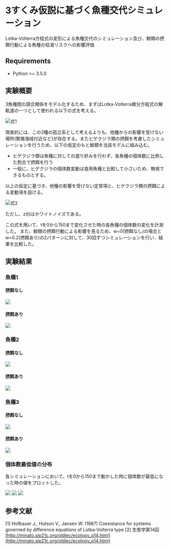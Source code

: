 # 3すくみ仮説に基づく魚種交代シミュレーション

Lotka-Volterra方程式の変形による魚種交代のシミュレーション及び、鯨類の摂餌行動による魚種の枯渇リスクへの影響評価

## Requirements

- Python >= 3.5.0

## 実験概要

3魚種間の競合関係をモデル化するため、まずはLotka-Volterra微分方程式の解軌道の一つとして使われる以下の式を考える。

![式1](./images/0.png)

現実的には、この3種の孤立系として考えるよりも、他種からの影響を受けない場所(繁殖海域付近など)が存在する。またヒゲクジラ類の摂餌を考慮したシミュレーションを行うため、以下の仮定のもと鯨類を当該モデルに組み込む。

- ヒゲクジラ類は魚種に対しての選り好みを行わず、各魚種の個体数に比例した割合で摂餌を行う
- 一般に、ヒゲクジラの個体数変動は食用魚種と比較して小さいため、無視できるものとする。

以上の仮定に基づき、他種の影響を受けない定常項と、ヒゲクジラ類の摂餌による変動項を設ける。

![式2](./images/1.png)

ただし、z(t)はホワイトノイズである。

この式を用いて、tを0から150まで変化させた時の各魚種の個体数の変化を計測した。
また、鯨類の摂餌行動による影響を見るため、w=0(摂餌なし)の場合とw=0.2(摂餌あり)の2パターンに対して、30回ずつシミュレーションを行い、結果を比較した。

## 実験結果

### 魚種1

#### 摂餌なし
![](./images/0/alpha_merged_0.png)

#### 摂餌あり
![](./images/1/alpha_merged_0.png)

### 魚種2

#### 摂餌なし
![](./images/0/alpha_merged_1.png)

#### 摂餌あり
![](./images/1/alpha_merged_1.png)

### 魚種3

#### 摂餌なし
![](./images/0/alpha_merged_2.png)

#### 摂餌あり
![](./images/1/alpha_merged_2.png)

### 個体数最低値の分布

各シミュレーションにおいて、tを0から150まで動かした時に個体数が最低になった時の値をプロットした。

![](./images/compare_results/compare_0.png)
![](./images/compare_results/compare_1.png)
![](./images/compare_results/compare_2.png)


## 参考文献

[1] Hofbauer J., Hutson V., Jansen W. (1987) Coexistance for systems governed by difference equations of Lotka-Volterra type
[2] 生態学第14回 [http://minato.sip21c.org/oldlec/ecology_p14.html](http://minato.sip21c.org/oldlec/ecology_p14.html)

